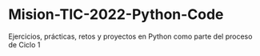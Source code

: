 # Mision-TIC-2022-Python-Code
Ejercicios, prácticas, retos y proyectos en Python como parte del proceso de Ciclo 1
